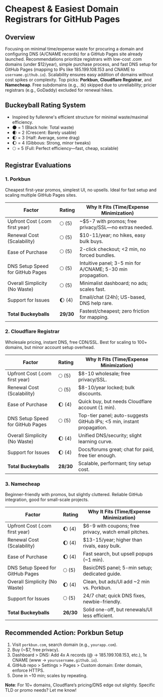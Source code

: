 # Cheapest & Easiest Domain Registrars for GitHub Pages

## Overview
Focusing on minimal time/expense waste for procuring a domain and configuring DNS (A/CNAME records) for a GitHub Pages site already launched. Recommendations prioritize registrars with low-cost .com domains (under $12/year), simple purchase process, and fast DNS setup for GitHub Pages (mapping to IPs like 185.199.108.153 and CNAME to `username.github.io`). Scalability ensures easy addition of domains without cost spikes or complexity. Top picks: **Porkbun**, **Cloudflare Registrar**, and **Namecheap**. Free subdomains (e.g., .tk) skipped due to unreliability; pricier registrars (e.g., GoDaddy) excluded for renewal hikes.

## Buckeyball Rating System
- Inspired by fullerene's efficient structure for minimal waste/maximal efficiency.
- 🌑 = 1 (Black hole: Total waste)
- 🌒 = 2 (Crescent: Barely usable)
- 🌓 = 3 (Half: Average, some drag)
- 🌔 = 4 (Gibbous: Strong, minor tweaks)
- 🌕 = 5 (Full: Perfect efficiency—fast, cheap, scalable)

## Registrar Evaluations

### 1. Porkbun
Cheapest first-year promos, simplest UI, no upsells. Ideal for fast setup and scaling multiple GitHub Pages sites.

| Factor | Rating | Why It Fits (Time/Expense Minimization) |
|--------|--------|-----------------------------------------|
| Upfront Cost (.com first year) | 🌕 (5) | ~$5-7 with promos; free privacy/SSL—no extras needed. |
| Renewal Cost (Scalability) | 🌕 (5) | $10-11/year; no hikes, easy bulk buys. |
| Ease of Purchase | 🌕 (5) | 2-click checkout; <2 min, no forced bundles. |
| DNS Setup Speed for GitHub Pages | 🌕 (5) | Intuitive panel; 3-5 min for A/CNAME; 5-30 min propagation. |
| Overall Simplicity (No Waste) | 🌕 (5) | Minimalist dashboard; no ads; scales fast. |
| Support for Issues | 🌔 (4) | Email/chat (24h); US-based, DNS help rare. |
| **Total Buckeyballs** | **29/30** | Fastest/cheapest; zero friction for mapping. |

### 2. Cloudflare Registrar
Wholesale pricing, instant DNS, free CDN/SSL. Best for scaling to 100+ domains, but minor account setup overhead.

| Factor | Rating | Why It Fits (Time/Expense Minimization) |
|--------|--------|-----------------------------------------|
| Upfront Cost (.com first year) | 🌕 (5) | $8-10 wholesale; free privacy/SSL. |
| Renewal Cost (Scalability) | 🌕 (5) | $8-10/year locked; bulk discounts. |
| Ease of Purchase | 🌔 (4) | Quick buy, but needs Cloudflare account (1 min). |
| DNS Setup Speed for GitHub Pages | 🌕 (5) | Top-tier panel; auto-suggests GitHub IPs; <5 min, instant propagation. |
| Overall Simplicity (No Waste) | 🌔 (4) | Unified DNS/security; slight learning curve. |
| Support for Issues | 🌔 (4) | Docs/forums great; chat for paid, free tier enough. |
| **Total Buckeyballs** | **28/30** | Scalable, performant; tiny setup cost. |

### 3. Namecheap
Beginner-friendly with promos, but slightly cluttered. Reliable GitHub integration, good for small-scale projects.

| Factor | Rating | Why It Fits (Time/Expense Minimization) |
|--------|--------|-----------------------------------------|
| Upfront Cost (.com first year) | 🌔 (4) | $6-9 with coupons; free privacy, watch email pitches. |
| Renewal Cost (Scalability) | 🌔 (4) | $13-15/year; higher than rivals, easy bulk. |
| Ease of Purchase | 🌔 (4) | Fast search, but upsell popups (~1 min). |
| DNS Setup Speed for GitHub Pages | 🌕 (5) | BasicDNS panel; 5-min setup; dedicated guide. |
| Overall Simplicity (No Waste) | 🌔 (4) | Clean, but ads/UI add ~2 min vs. Porkbun. |
| Support for Issues | 🌕 (5) | 24/7 chat; quick DNS fixes, newbie-friendly. |
| **Total Buckeyballs** | **26/30** | Solid one-off, but renewals/UI less efficient. |

## Recommended Action: Porkbun Setup
1. Visit `porkbun.com`, search domain (e.g., `yourapp.com`).
2. Buy (~$7, free privacy).
3. Dashboard > DNS: Add 4x A records (@ → 185.199.108.153, etc.), 1x CNAME (www → `yourusername.github.io`).
4. GitHub repo > Settings > Pages > Custom domain: Enter domain, enforce HTTPS.
5. Done in ~10 min; scales by repeating.

**Note**: For 10+ domains, Cloudflare’s pricing/DNS edge out slightly. Specific TLD or promo needs? Let me know!
